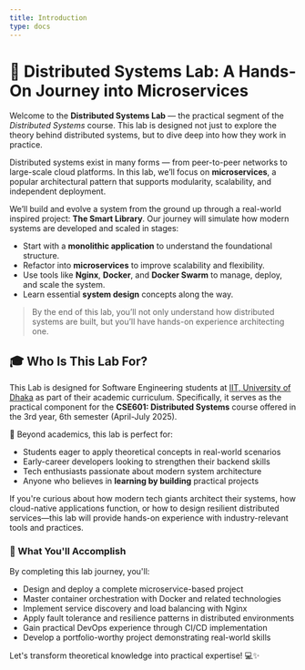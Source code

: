 ```yaml
---
title: Introduction
type: docs
---
```


# 🔧 Distributed Systems Lab: A Hands-On Journey into Microservices

Welcome to the **Distributed Systems Lab** — the practical segment of the *Distributed Systems* course. This lab is designed not just to explore the theory behind distributed systems, but to dive deep into how they work in practice.

Distributed systems exist in many forms — from peer-to-peer networks to large-scale cloud platforms. In this lab, we’ll focus on **microservices**, a popular architectural pattern that supports modularity, scalability, and independent deployment.

We’ll build and evolve a system from the ground up through a real-world inspired project: **The Smart Library**. Our journey will simulate how modern systems are developed and scaled in stages:

- Start with a **monolithic application** to understand the foundational structure.
- Refactor into **microservices** to improve scalability and flexibility.
- Use tools like **Nginx**, **Docker**, and **Docker Swarm** to manage, deploy, and scale the system.
- Learn essential **system design** concepts along the way.

> By the end of this lab, you’ll not only understand how distributed systems are built, but you’ll have hands-on experience architecting one.


## 🎓 Who Is This Lab For?

This Lab is designed for Software Engineering students at [IIT, University of Dhaka](http://www.iit.du.ac.bd/) as part of their academic curriculum. Specifically, it serves as the practical component for the **CSE601: Distributed Systems** course offered in the 3rd year, 6th semester (April-July 2025).

🌱 Beyond academics, this lab is perfect for:
- Students eager to apply theoretical concepts in real-world scenarios
- Early-career developers looking to strengthen their backend skills
- Tech enthusiasts passionate about modern system architecture
- Anyone who believes in **learning by building** practical projects

If you're curious about how modern tech giants architect their systems, how cloud-native applications function, or how to design resilient distributed services—this lab will provide hands-on experience with industry-relevant tools and practices.

### 🚀 What You'll Accomplish

By completing this lab journey, you'll:
- Design and deploy a complete microservice-based project
- Master container orchestration with Docker and related technologies
- Implement service discovery and load balancing with Nginx
- Apply fault tolerance and resilience patterns in distributed environments
- Gain practical DevOps experience through CI/CD implementation
- Develop a portfolio-worthy project demonstrating real-world skills

Let's transform theoretical knowledge into practical expertise! 💻✨
